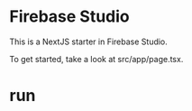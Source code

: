 # Firebase Studio

This is a NextJS starter in Firebase Studio.

To get started, take a look at src/app/page.tsx.
# run
